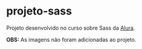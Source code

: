 # projeto-sass
Projeto desenvolvido no curso sobre Sass da [Alura](www.alura.com.br/cursos-online-sass).

**OBS:** As imagens não foram adicionadas ao projeto.
